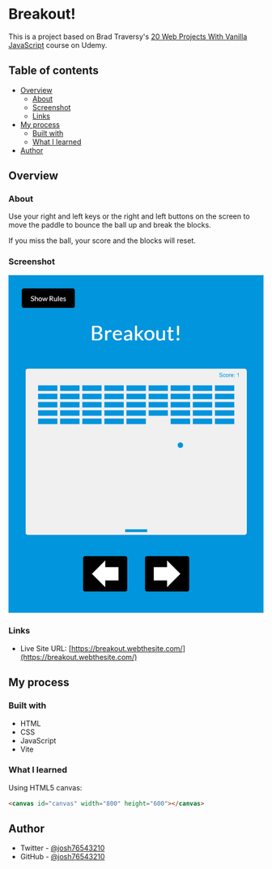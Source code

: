 # Breakout!

This is a project based on Brad Traversy's [20 Web Projects With Vanilla JavaScript](https://www.udemy.com/course/web-projects-with-vanilla-javascript/) course on Udemy.

## Table of contents

- [Overview](#overview)
  - [About](#about)
  - [Screenshot](#screenshot)
  - [Links](#links)
- [My process](#my-process)
  - [Built with](#built-with)
  - [What I learned](#what-i-learned)
- [Author](#author)

## Overview

### About

Use your right and left keys or the right and left buttons on the screen to move the paddle to bounce the ball up and break the blocks.

If you miss the ball, your score and the blocks will reset.

### Screenshot

![](./screenshot.png)

### Links

- Live Site URL: [https://breakout.webthesite.com/](https://breakout.webthesite.com/)

## My process

### Built with

- HTML
- CSS
- JavaScript
- Vite

### What I learned

Using HTML5 canvas:

```html
<canvas id="canvas" width="800" height="600"></canvas>
```

## Author

- Twitter - [@josh76543210](https://www.twitter.com/josh76543210)
- GitHub - [@josh76543210](https://www.github.com/josh76543210)
